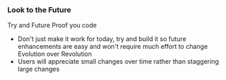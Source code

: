 ### Look to the Future
Try and Future Proof you code
- Don't just make it work for today, try and build it so future enhancements are easy and won't require much effort to change 
Evolution over Revolution
- Users will appreciate small changes over time rather than staggering large changes